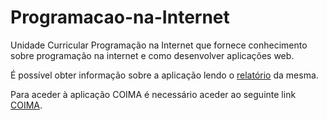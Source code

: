 # Programacao-na-Internet
Unidade Curricular Programação na Internet que fornece conhecimento sobre programação na internet e como desenvolver aplicações web.

É possível obter informação sobre a aplicação lendo o [relatório]() da mesma.

Para aceder à aplicação COIMA é necessário aceder ao seguinte link [COIMA](http://coimag05iselpi1718i.cloudno.de/).
